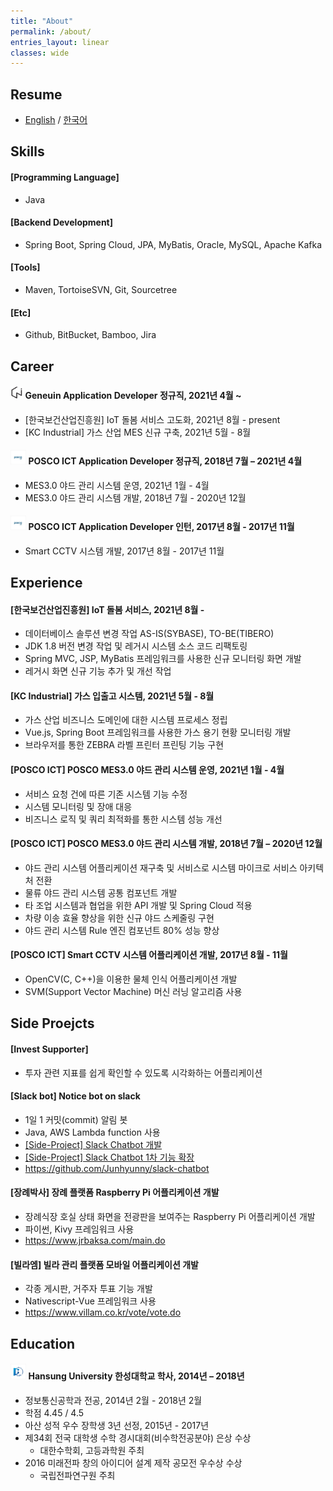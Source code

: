 ```yaml
---
title: "About"
permalink: /about/
entries_layout: linear
classes: wide
---
```


## Resume
- [English][resume-eng-link] / [한국어][resume-kor-link]

## Skills
#### [Programming Language]
- Java

#### [Backend Development]
- Spring Boot, Spring Cloud, JPA, MyBatis, Oracle, MySQL, Apache Kafka

#### [Tools]
- Maven, TortoiseSVN, Git, Sourcetree

#### [Etc]
- Github, BitBucket, Bamboo, Jira

## Career
#### <img src="/images/about/about-3.jpg" width="4%"/> Geneuin Application Developer 정규직, 2021년 4월 ~
- [한국보건산업진흥원] IoT 돌봄 서비스 고도화, 2021년 8월 - present 
- [KC Industrial] 가스 산업 MES 신규 구축, 2021년 5월 - 8월

#### <img src="/images/about/about-1.jpg" width="5%"/> POSCO ICT Application Developer 정규직, 2018년 7월 – 2021년 4월
- MES3.0 야드 관리 시스템 운영, 2021년 1월 - 4월
- MES3.0 야드 관리 시스템 개발, 2018년 7월 - 2020년 12월

#### <img src="/images/about/about-1.jpg" width="5%"/> POSCO ICT Application Developer 인턴, 2017년 8월 - 2017년 11월
- Smart CCTV 시스템 개발, 2017년 8월 - 2017년 11월

## Experience
#### [한국보건산업진흥원] IoT 돌봄 서비스, 2021년 8월 -
- 데이터베이스 솔루션 변경 작업 AS-IS(SYBASE), TO-BE(TIBERO)
- JDK 1.8 버전 변경 작업 및 레거시 시스템 소스 코드 리팩토링
- Spring MVC, JSP, MyBatis 프레임워크를 사용한 신규 모니터링 화면 개발
- 레거시 화면 신규 기능 추가 및 개선 작업

#### [KC Industrial] 가스 입출고 시스템, 2021년 5월 - 8월
- 가스 산업 비즈니스 도메인에 대한 시스템 프로세스 정립
- Vue.js, Spring Boot 프레임워크를 사용한 가스 용기 현황 모니터링 개발
- 브라우저를 통한 ZEBRA 라벨 프린터 프린팅 기능 구현

#### [POSCO ICT] POSCO MES3.0 야드 관리 시스템 운영, 2021년 1월 - 4월
- 서비스 요청 건에 따른 기존 시스템 기능 수정 
- 시스템 모니터링 및 장애 대응 
- 비즈니스 로직 및 쿼리 최적화를 통한 시스템 성능 개선

#### [POSCO ICT] POSCO MES3.0 야드 관리 시스템 개발, 2018년 7월 – 2020년 12월
- 야드 관리 시스템 어플리케이션 재구축 및 서비스로 시스템 마이크로 서비스 아키텍처 전환 
- 물류 야드 관리 시스템 공통 컴포넌트 개발 
- 타 조업 시스템과 협업을 위한 API 개발 및 Spring Cloud 적용 
- 차량 이송 효율 향상을 위한 신규 야드 스케줄링 구현 
- 야드 관리 시스템 Rule 엔진 컴포넌트 80% 성능 향상

#### [POSCO ICT] Smart CCTV 시스템 어플리케이션 개발, 2017년 8월 - 11월
- OpenCV(C, C++)을 이용한 물체 인식 어플리케이션 개발 
- SVM(Support Vector Machine) 머신 러닝 알고리즘 사용

## Side Proejcts 
#### [Invest Supporter]
- 투자 관련 지표를 쉽게 확인할 수 있도록 시각화하는 어플리케이션 

#### [Slack bot] Notice bot on slack 
- 1일 1 커밋(commit) 알림 봇 
- Java, AWS Lambda function 사용 
- [[Side-Project] Slack Chatbot 개발][side-project-slack-chatbot-link]
- [[Side-Project] Slack Chatbot 1차 기능 확장][side-project-slack-chatbot-first-expansion-link]
- <https://github.com/Junhyunny/slack-chatbot>

#### [장례박사] 장례 플랫폼 Raspberry Pi 어플리케이션 개발 
- 장례식장 호실 상태 화면을 전광판을 보여주는 Raspberry Pi 어플리케이션 개발 
- 파이썬, Kivy 프레임워크 사용 
- <https://www.jrbaksa.com/main.do> 
 
#### [빌라엠] 빌라 관리 플랫폼 모바일 어플리케이션 개발 
- 각종 게시판, 거주자 투표 기능 개발 
- Nativescript-Vue 프레임워크 사용 
- <https://www.villam.co.kr/vote/vote.do>  

## Education
#### <img src="/images/about/about-2.jpg" width="5%"/>  Hansung University 한성대학교 학사, 2014년 – 2018년
- 정보통신공학과 전공, 2014년 2월 - 2018년 2월
- 학점 4.45 / 4.5
- 아산 성적 우수 장학생 3년 선정, 2015년 - 2017년
- 제34회 전국 대학생 수학 경시대회(비수학전공분야) 은상 수상
  - 대한수학회, 고등과학원 주최
- 2016 미래전파 창의 아이디어 설계 제작 공모전 우수상 수상
  - 국립전파연구원 주최

[side-project-slack-chatbot-link]: https://junhyunny.github.io/side-project/side-project-slack-chatbot/
[side-project-slack-chatbot-first-expansion-link]: https://junhyunny.github.io/side-project/side-project-slack-chatbot-first-expansion/
[resume-eng-link]: /resume/resume-eng.pdf
[resume-kor-link]: /resume/resume-kor.pdf